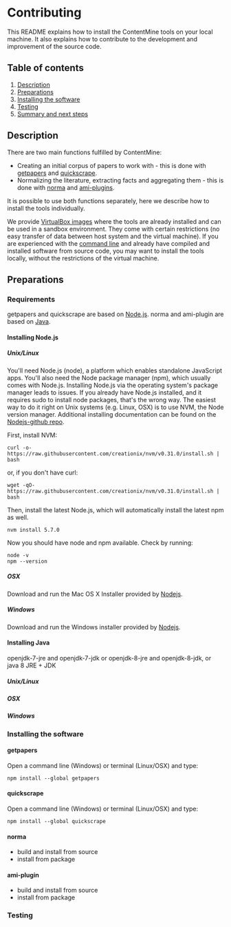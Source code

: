 # Contributing

This README explains how to install the ContentMine tools on your local machine. It also explains how to contribute to the development and improvement of the source code.

## Table of contents

1. [Description](#description)
1. [Preparations](#preparations)
1. [Installing the software](#installing-the-software)
1. [Testing](#testing)
1. [Summary and next steps](#summary-and-next-steps)

## Description

There are two main functions fulfilled by ContentMine:

* Creating an initial corpus of papers to work with - this is done with [getpapers](../getpapers) and [quickscrape](../quickscrape).
* Normalizing the literature, extracting facts and aggregating them - this is done with [norma](../norma) and [ami-plugins](../ami).

It is possible to use both functions separately, here we describe how to install the tools individually.

We provide [VirtualBox images](../vms) where the tools are already installed and can be used in a sandbox environment. They come with certain restrictions (no easy transfer of data between host system and the virtual machine). If you are experienced with the [command line](../shell) and already have compiled and installed software from source code, you may want to install the tools locally, without the restrictions of the virtual machine.

## Preparations

### Requirements

getpapers and quickscrape are based on [Node.js](https://en.wikipedia.org/wiki/Node.js). norma and ami-plugin are based on [Java](https://en.wikipedia.org/wiki/Java_(programming_language)). 

#### Installing Node.js

##### Unix/Linux

You'll need Node.js (node), a platform which enables standalone JavaScript apps. You'll also need the Node package manager (npm), which usually comes with Node.js. Installing Node.js via the operating system's package manager leads to issues. If you already have Node.js installed, and it requires sudo to install node packages, that's the wrong way. The easiest way to do it right on Unix systems (e.g. Linux, OSX) is to use NVM, the Node version manager. Additional installing documentation can be found on the [Nodejs-github repo](https://github.com/nodejs/node-v0.x-archive/wiki/Installing-Node.js-via-package-manager).

First, install NVM:
```
curl -o- https://raw.githubusercontent.com/creationix/nvm/v0.31.0/install.sh | bash
```
or, if you don't have curl:
```
wget -qO- https://raw.githubusercontent.com/creationix/nvm/v0.31.0/install.sh | bash
```

Then, install the latest Node.js, which will automatically install the latest npm as well.

```
nvm install 5.7.0
```
Now you should have node and npm available. Check by running:

```
node -v
npm --version
```

##### OSX

Download and run the Mac OS X Installer provided by [Nodejs](https://nodejs.org/en/download/).

##### Windows

Download and run the Windows installer provided by [Nodejs](https://nodejs.org/en/download/).


#### Installing Java

openjdk-7-jre and openjdk-7-jdk or openjdk-8-jre and openjdk-8-jdk, or java 8 JRE + JDK

##### Unix/Linux


##### OSX


##### Windows


### Installing the software

#### getpapers

Open a command line (Windows) or terminal (Linux/OSX) and type:

```
npm install --global getpapers
```

#### quickscrape

Open a command line (Windows) or terminal (Linux/OSX) and type:

```
npm install --global quickscrape
```

#### norma

* build and install from source
* install from package

#### ami-plugin

* build and install from source
* install from package


### Testing
